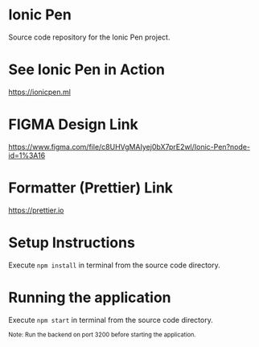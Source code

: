 # Ionic Pen
Source code repository for the Ionic Pen project.

# See Ionic Pen in Action
https://ionicpen.ml

# FIGMA Design Link
https://www.figma.com/file/c8UHVgMAIyej0bX7prE2wl/Ionic-Pen?node-id=1%3A16

# Formatter (Prettier) Link
https://prettier.io

# Setup Instructions
Execute `npm install` in terminal from the source code directory.<br>

# Running the application
Execute `npm start` in terminal from the source code directory.

<sub> Note: Run the backend on port 3200 before starting the application. </sub>
